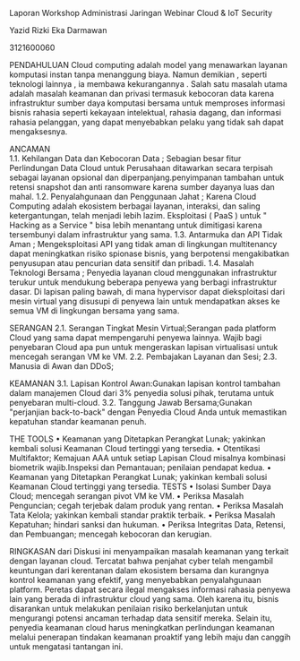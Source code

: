 Laporan Workshop Administrasi Jaringan
Webinar Cloud & IoT Security

Yazid Rizki Eka Darmawan

3121600060

PENDAHULUAN
Cloud computing adalah model yang menawarkan layanan komputasi instan tanpa menanggung biaya.  Namun demikian , seperti teknologi lainnya , ia membawa kekurangannya .  Salah satu masalah utama adalah masalah keamanan dan privasi termasuk kebocoran data karena infrastruktur sumber daya komputasi bersama untuk memproses informasi bisnis rahasia seperti kekayaan intelektual, rahasia dagang, dan informasi rahasia pelanggan, yang dapat menyebabkan pelaku yang tidak sah dapat mengaksesnya.

ANCAMAN  
1.1. Kehilangan Data dan Kebocoran Data ;  Sebagian besar fitur Perlindungan Data Cloud untuk Perusahaan ditawarkan secara terpisah sebagai layanan opsional dan diperpanjang.penyimpanan tambahan untuk retensi snapshot dan anti ransomware karena sumber dayanya luas dan mahal.
1.2. Penyalahgunaan dan Penggunaan Jahat ;  Karena Cloud Computing adalah ekosistem berbagai layanan, interaksi, dan saling ketergantungan, telah menjadi lebih lazim.  Eksploitasi ( PaaS ) untuk " Hacking as a Service " bisa lebih menantang untuk dimitigasi karena tersembunyi dalam infrastruktur yang sama.
1.3.  Antarmuka dan API Tidak Aman ;  Mengeksploitasi API yang tidak aman di lingkungan multitenancy dapat meningkatkan risiko spionase bisnis, yang berpotensi mengakibatkan penyusupan atau pencurian data sensitif dan pribadi.
1.4. Masalah Teknologi Bersama ;  Penyedia layanan cloud menggunakan infrastruktur terukur untuk mendukung beberapa penyewa yang berbagi infrastruktur dasar.  Di lapisan paling bawah, di mana hypervisor dapat dieksploitasi dari mesin virtual yang disusupi di penyewa lain untuk mendapatkan akses ke semua VM di lingkungan bersama yang sama.

SERANGAN
2.1. Serangan Tingkat Mesin Virtual;Serangan pada platform Cloud yang sama dapat mempengaruhi penyewa lainnya. Wajib bagi penyebaran Cloud apa pun untuk mengeraskan lapisan virtualisasi untuk mencegah serangan VM ke VM.
2.2. Pembajakan Layanan dan Sesi;
2.3. Manusia di Awan dan DDoS;

KEAMANAN
3.1. Lapisan Kontrol Awan:Gunakan lapisan kontrol tambahan dalam manajemen Cloud dari 3% penyedia solusi pihak, terutama untuk penyebaran multi-cloud.
3.2. Tanggung Jawab Bersama;Gunakan "perjanjian back-to-back" dengan Penyedia Cloud Anda untuk memastikan kepatuhan standar keamanan penuh.


THE TOOLS
•	Keamanan yang Ditetapkan Perangkat Lunak; yakinkan kembali solusi Keamanan Cloud tertinggi yang tersedia. 
•	Otentikasi Multifaktor; Kemajuan AAA untuk setiap Lapisan Cloud misalnya kombinasi biometrik wajib.Inspeksi dan Pemantauan; penilaian pendapat kedua.
•	Keamanan yang Ditetapkan Perangkat Lunak; yakinkan kembali solusi Keamanan Cloud tertinggi yang tersedia. 
TESTS
•	Isolasi Sumber Daya Cloud; mencegah serangan pivot VM ke VM.
•	Periksa Masalah Penguncian; cegah terjebak dalam produk yang rentan.
•	Periksa Masalah Tata Kelola; yakinkan kembali standar praktik terbaik.
•	Periksa Masalah Kepatuhan; hindari sanksi dan hukuman.
•	Periksa Integritas Data, Retensi, dan Pembuangan; mencegah kebocoran dan kerugian.

RINGKASAN dari Diskusi ini menyampaikan masalah keamanan yang terkait dengan layanan cloud.  Tercatat bahwa penjahat cyber telah mengambil keuntungan dari kerentanan dalam ekosistem bersama dan kurangnya kontrol keamanan yang efektif, yang menyebabkan penyalahgunaan platform.  Peretas dapat secara ilegal mengakses informasi rahasia penyewa lain yang berada di infrastruktur cloud yang sama.  Oleh karena itu, bisnis disarankan untuk melakukan penilaian risiko berkelanjutan untuk mengurangi potensi ancaman terhadap data sensitif mereka.  Selain itu, penyedia keamanan cloud harus meningkatkan perlindungan keamanan melalui penerapan tindakan keamanan proaktif yang lebih maju dan canggih untuk mengatasi tantangan ini.

